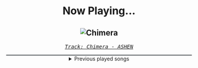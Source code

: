 <div align="center"> 
<h1>Now Playing...</h1>

![Chimera](https://i.scdn.co/image/ab67616d00001e02cc6255529e8ecee3addf54bb)
--
_<samp><a href="https://open.spotify.com/track/46VSV1RlGuztgs3rVAIfUu">Track: Chimera - ASHEN</a></samp>_

<div style="border: 1px #4B5054 solid"></div>
<details>
  <summary>
    Previous played songs
  </summary>
  <table>
    <thead>
      <tr>
        <th>
          Artist
        </th>
        <th>
          Song
        </th>
        <th>
          Link
        </th>
      </tr>
    </thead>
    <tbody>
      <tr><td>ASHEN</td><td>Chimera</td><td><a href="https://open.spotify.com/track/46VSV1RlGuztgs3rVAIfUu">https://open.spotify.com/track/46VSV1RlGuztgs3rVAIfUu</a></td></tr><tr><td>Fit For A King</td><td>Reaper</td><td><a href="https://open.spotify.com/track/39daVR5fEyW1ontQkLlIgJ">https://open.spotify.com/track/39daVR5fEyW1ontQkLlIgJ</a></td></tr><tr><td>Doomcrusher</td><td>Reflect</td><td><a href="https://open.spotify.com/track/5el8qFaA0nXt8psK6tPUSM">https://open.spotify.com/track/5el8qFaA0nXt8psK6tPUSM</a></td></tr><tr><td>Born Of Osiris</td><td>Elevate</td><td><a href="https://open.spotify.com/track/5xSUwN5ZFBuoLWV4UnWVta">https://open.spotify.com/track/5xSUwN5ZFBuoLWV4UnWVta</a></td></tr><tr><td>Self Deception</td><td>Beautiful Disaster</td><td><a href="https://open.spotify.com/track/156pbk1UdF3CP6hiG9Szjh">https://open.spotify.com/track/156pbk1UdF3CP6hiG9Szjh</a></td></tr><tr><td>From Ashes to New</td><td>One Foot In The Grave (feat. Aaron Pauley of Of Mice & Men)</td><td><a href="https://open.spotify.com/track/3HFD33d1GOur9PQswfVeaP">https://open.spotify.com/track/3HFD33d1GOur9PQswfVeaP</a></td></tr><tr><td>Void Of Vision</td><td>Empty</td><td><a href="https://open.spotify.com/track/0wTo3imYi4UMdLw6owvcMX">https://open.spotify.com/track/0wTo3imYi4UMdLw6owvcMX</a></td></tr><tr><td>HORSKH</td><td>Trying More</td><td><a href="https://open.spotify.com/track/3xhVKCpKzdyKiH0gnugfj6">https://open.spotify.com/track/3xhVKCpKzdyKiH0gnugfj6</a></td></tr><tr><td>Oddko</td><td>D4TM - NeroArgento & The Silverblack Remix - Instrumental</td><td><a href="https://open.spotify.com/track/6y2CIOvl5ytGLSdg9zzGI2">https://open.spotify.com/track/6y2CIOvl5ytGLSdg9zzGI2</a></td></tr><tr><td>SKYND</td><td>Heaven's Gate</td><td><a href="https://open.spotify.com/track/4I1eGb0kMvB29zq24uPwqf">https://open.spotify.com/track/4I1eGb0kMvB29zq24uPwqf</a></td></tr><tr><td>SKYND</td><td>Heaven's Gate</td><td><a href="https://open.spotify.com/track/4I1eGb0kMvB29zq24uPwqf">https://open.spotify.com/track/4I1eGb0kMvB29zq24uPwqf</a></td></tr><tr><td>Oddko</td><td>D4TM - NeroArgento & The Silverblack Remix - Instrumental</td><td><a href="https://open.spotify.com/track/6y2CIOvl5ytGLSdg9zzGI2">https://open.spotify.com/track/6y2CIOvl5ytGLSdg9zzGI2</a></td></tr><tr><td>SKYND</td><td>Heaven's Gate</td><td><a href="https://open.spotify.com/track/4I1eGb0kMvB29zq24uPwqf">https://open.spotify.com/track/4I1eGb0kMvB29zq24uPwqf</a></td></tr><tr><td>Dark Tranquillity</td><td>Atoma</td><td><a href="https://open.spotify.com/track/4HlVUapocBDBqkPtET2knz">https://open.spotify.com/track/4HlVUapocBDBqkPtET2knz</a></td></tr><tr><td>Amon Amarth</td><td>Guardians Of Asgaard</td><td><a href="https://open.spotify.com/track/2DR9AzDhYeStkHupvU08FC">https://open.spotify.com/track/2DR9AzDhYeStkHupvU08FC</a></td></tr><tr><td>August Burns Red</td><td>Invisible Enemy</td><td><a href="https://open.spotify.com/track/4gSokjaAfP1W9NTfkolzdJ">https://open.spotify.com/track/4gSokjaAfP1W9NTfkolzdJ</a></td></tr><tr><td>Nine Shrines</td><td>Bend</td><td><a href="https://open.spotify.com/track/29j9XSFS93F4II42oV8mOv">https://open.spotify.com/track/29j9XSFS93F4II42oV8mOv</a></td></tr><tr><td>Breaking Benjamin</td><td>Fade Away</td><td><a href="https://open.spotify.com/track/6PkquTvmXuL0BuHqC0nZEB">https://open.spotify.com/track/6PkquTvmXuL0BuHqC0nZEB</a></td></tr><tr><td>Nick Phoenix</td><td>The Omen King</td><td><a href="https://open.spotify.com/track/0nr0jz8gPvaYLtuYYAgc0r">https://open.spotify.com/track/0nr0jz8gPvaYLtuYYAgc0r</a></td></tr><tr><td>Will Ramos</td><td>Rain</td><td><a href="https://open.spotify.com/track/1pELCtS95FQP4wuHKgLBmI">https://open.spotify.com/track/1pELCtS95FQP4wuHKgLBmI</a></td></tr>
    </tbody>
  </table>
</details>

</div>
